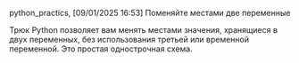 python_practics, [09/01/2025 16:53]
Поменяйте местами две переменные

Трюк Python позволяет вам менять местами значения, хранящиеся в двух переменных, без использования третьей или временной переменной. Это простая однострочная схема.

